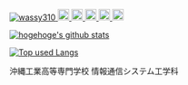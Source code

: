 <p align="left"> 
  <a href="https://github.com/wassy310/wassy310/">
    <img src="https://komarev.com/ghpvc/?username=wassy310" alt="wassy310" />
  </a>
  <a href="http://twitter.com/flan_hshs">
    <img height="20" src="https://img.shields.io/twitter/follow/flan_hshs?label=Twitter&logo=twitter&style=flat" />
  </a>
  <a href="https://github.com/wassy310">
    <img height="20" src="https://img.shields.io/github/followers/wassy310?label=follow&logo=github&style=flat" />
  </a>
  <a href="https://www.reddit.com/user/wassy310">
    <img height="20" src="https://img.shields.io/reddit/user-karma/combined/wassy310?label=Reddit&logo=reddit&style=flat" />
  </a>
  <a href="http://qiita.com/wassy310">
    <img height="20" src="https://qiita-badge.apiapi.app/s/wassy310/posts.svg" />
  </a>
  <//qiita.com/wassy310">
    <img height="20" src="https://qiita-badge.apiapi.app/s/wassy310/contributions.svg" />
  </a>
</p>

[![hogehoge's github stats](https://github-readme-stats.vercel.app/api?username=wassy310&hide=contribs&count_private=true&show_icons=true&theme=tokyonight)](https://github.com/wassy310/)

[![Top used Langs](https://github-readme-stats.vercel.app/api/top-langs/?username=wassy310&layout=compact&theme=tokyonight)](https://github.com/wassy310/)

沖縄工業高等専門学校 情報通信システム工学科

